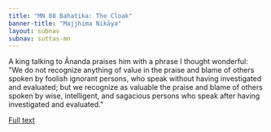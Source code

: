 ```yaml
---
title: "MN 88 Bahatika: The Cloak"
banner-title: "Majjhima Nikāya" 
layout: subnav 
subnav: suttas-mn 
---
```


A king talking to Ānanda praises him with a phrase I thought wonderful:  
"We do not recognize anything of value in the praise and blame of others spoken by foolish ignorant persons, who speak without having investigated and evaluated; but we recognize as valuable the praise and blame of others spoken by wise, intelligent, and sagacious persons who speak after having investigated and evaluated."


[Full text](http://www.yellowrobe.com/component/content/article/120-majjhima-nikaya/343-mn-88-bhitika-sutta-the-cloak.html)

